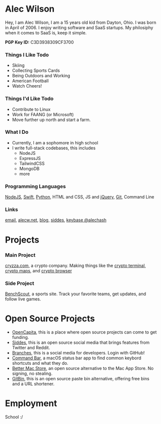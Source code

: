 # Alec Wilson
Hey, I am Alec Wilson, I am a 15 years old kid from Dayton, Ohio. I was born in April of 2006. I enjoy writing software and SaaS startups. My philosiphy when it comes to SaaS is, keep it simple.

**PGP Key ID:** C3D3938309CF3700

### Things I Like Todo
- Skiing
- Collecting Sports Cards
- Being Outdoors and Working
- American Football
- Watch Cheers!

### Things I'd Like Todo
- Contribute to Linux
- Work for FAANG (or Microsoft)
- Move further up north and start a farm.

### What I Do
- Currently, I am a sophomore in high school
- I write full-stack codebases, this includes
  - NodeJS
  - ExpressJS
  - TailwindCSS
  - MongoDB
  - more

### Programming Languages
[NodeJS](https://nodejs.org), [Swift](https://swift.org), [Python](https://python.org), HTML and CSS, JS and [jQuery](https://jquery.com/), [Git](https://git-scm.com), Command Line

### Links
[email](mailto:jude@alecw.net), [alecw.net](https://alecw.net), [blog](https://blog.alecw.net/), [siddes](https://siddes.com/404), [keybase @alechash](https://keybase.io/alechash#edit-me)

# Projects
### Main Project
[cryzza.com](https://cryzza.com), a crypto company. Making things like the [crypto terminal](https://cryzza.com/terminal), [crypto maps](https://cryzza.com/map), and [crypto browser](https://cryzza.com/browser)

### Side Project
[BenchScout](https://benchscout.com), a sports site. Track your favorite teams, get updates, and follow live games.<br>

# Open Source Projects
- [OpenCapita](https://github.com/OpenCapita/opencapita.com), this is a place where open source projects can come to get funding.
- [Siddes](https://github.com/siddesmedia/siddes), this is an open source social media that brings features from Twitter and Reddit.
- [Branches](https://github.com/alechash/branches), this is a social media for developers. Login with GitHub!
- [Command Bar](https://github.com/alechash/command-bar), a macOS status bar app to find common keybord shortcuts and what they do.
- [Better Mac Store](https://github.com/alechash/BetterMacStore), an open source alternative to the Mac App Store. No signing, no stealing.
- [GitBin](https://github.com/alechash/git-bin), this is an open source paste bin alternative, offering free bins and a URL shortener.

# Employment
School :/

